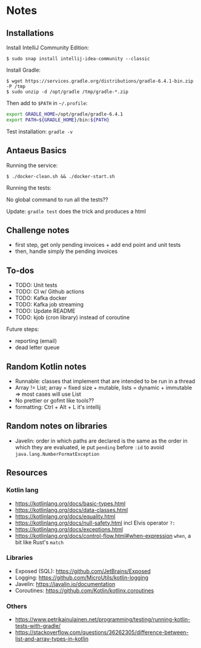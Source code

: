 # Notes

## Installations

Install IntelliJ Community Edition:

```shell
$ sudo snap install intellij-idea-community --classic
```

Install Gradle:

```shell
$ wget https://services.gradle.org/distributions/gradle-6.4.1-bin.zip -P /tmp
$ sudo unzip -d /opt/gradle /tmp/gradle-*.zip
```

Then add to `$PATH` in `~/.profile`:

```bash
export GRADLE_HOME=/opt/gradle/gradle-6.4.1
export PATH=${GRADLE_HOME}/bin:${PATH}
```

Test installation: `gradle -v`

## Antaeus Basics

Running the service:

```shell
$ ./docker-clean.sh && ./docker-start.sh
```

Running the tests:

No global command to run all the tests??

Update: `gradle test` does the trick and produces a html

## Challenge notes

- first step, get only pending invoices + add end point and unit tests
- then, handle simply the pending invoices

## To-dos

- TODO: Unit tests
- TODO: CI w/ Github actions
- TODO: Kafka docker
- TODO: Kafka job streaming
- TODO: Update README
- TODO: kjob (cron library) instead of coroutine

Future steps:
- reporting (email)
- dead letter queue

## Random Kotlin notes

- Runnable: classes that implement that are intended to be run in a thread
- Array != List; array = fixed size + mutable, lists = dynamic + immutable => most cases will use List
- No prettier or gofmt like tools??
- formatting: Ctrl + Alt + L it's intellij

## Random notes on libraries

- Javelin: order in which paths are declared is the same as the order in which they are evaluated, ie put `pending` before `:id` to avoid `java.lang.NumberFormatException` 

## Resources

### Kotlin lang

- https://kotlinlang.org/docs/basic-types.html
- https://kotlinlang.org/docs/data-classes.html
- https://kotlinlang.org/docs/equality.html
- https://kotlinlang.org/docs/null-safety.html incl Elvis operator `?:`
- https://kotlinlang.org/docs/exceptions.html
- https://kotlinlang.org/docs/control-flow.html#when-expression `when`, a bit like Rust's `match`

### Libraries

- Exposed (SQL): https://github.com/JetBrains/Exposed
- Logging: https://github.com/MicroUtils/kotlin-logging
- Javelin: https://javalin.io/documentation
- Coroutines: https://github.com/Kotlin/kotlinx.coroutines

### Others

- https://www.petrikainulainen.net/programming/testing/running-kotlin-tests-with-gradle/
- https://stackoverflow.com/questions/36262305/difference-between-list-and-array-types-in-kotlin